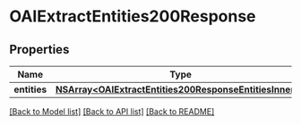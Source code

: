 # OAIExtractEntities200Response

## Properties
Name | Type | Description | Notes
------------ | ------------- | ------------- | -------------
**entities** | [**NSArray&lt;OAIExtractEntities200ResponseEntitiesInner&gt;***](OAIExtractEntities200ResponseEntitiesInner.md) |  | [optional] 

[[Back to Model list]](../README.md#documentation-for-models) [[Back to API list]](../README.md#documentation-for-api-endpoints) [[Back to README]](../README.md)


